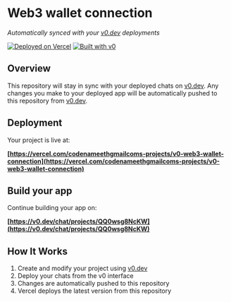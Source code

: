 # Web3 wallet connection

*Automatically synced with your [v0.dev](https://v0.dev) deployments*

[![Deployed on Vercel](https://img.shields.io/badge/Deployed%20on-Vercel-black?style=for-the-badge&logo=vercel)](https://vercel.com/codenameethgmailcoms-projects/v0-web3-wallet-connection)
[![Built with v0](https://img.shields.io/badge/Built%20with-v0.dev-black?style=for-the-badge)](https://v0.dev/chat/projects/QQ0wsg8NcKW)

## Overview

This repository will stay in sync with your deployed chats on [v0.dev](https://v0.dev).
Any changes you make to your deployed app will be automatically pushed to this repository from [v0.dev](https://v0.dev).

## Deployment

Your project is live at:

**[https://vercel.com/codenameethgmailcoms-projects/v0-web3-wallet-connection](https://vercel.com/codenameethgmailcoms-projects/v0-web3-wallet-connection)**

## Build your app

Continue building your app on:

**[https://v0.dev/chat/projects/QQ0wsg8NcKW](https://v0.dev/chat/projects/QQ0wsg8NcKW)**

## How It Works

1. Create and modify your project using [v0.dev](https://v0.dev)
2. Deploy your chats from the v0 interface
3. Changes are automatically pushed to this repository
4. Vercel deploys the latest version from this repository